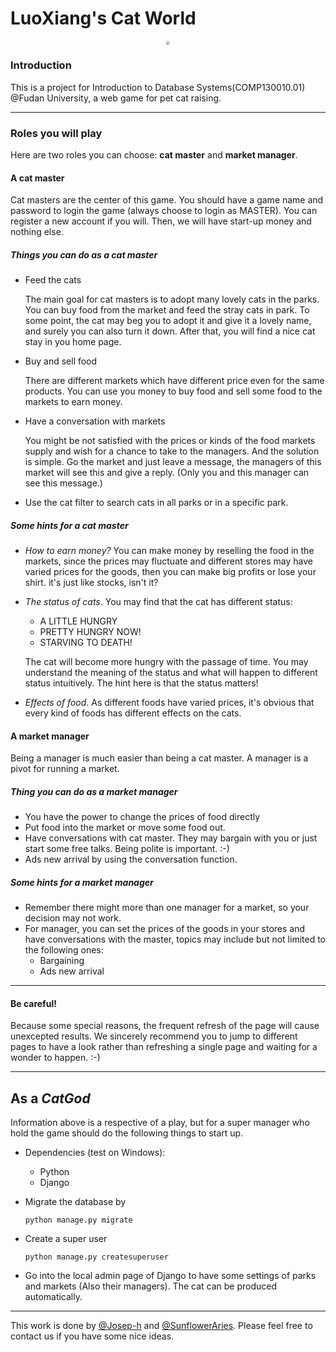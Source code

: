 
# LuoXiang's Cat World

<div align="center">
    <img src="README/logo.ico" style="zoom:40%">
</div>

### Introduction

This is a project for Introduction to Database Systems(COMP130010.01) @Fudan University, a web game for pet cat raising.

---

### Roles you will play

Here are two roles you can choose: **cat master** and **market manager**.

#### A cat master 

Cat masters are the center of this game. You should have a game name and password to login the game (always choose to login as MASTER). You can register a new account if you will. Then, we will have start-up money and nothing else. 

##### Things you can do as a cat master

- Feed the cats

  The main goal for cat masters is to adopt many lovely cats in the parks. You can buy food from the market and feed the stray cats in park. To some point, the cat may beg you to adopt it and give it a lovely name, and surely you can also turn it down. After that, you will find a nice cat stay in you home page. 

- Buy and sell food

  There are different markets which have different price even for the same products. You can use you money to buy food and sell some food to the markets to earn money.

- Have a conversation with markets

  You might be not satisfied with the prices or kinds of the food markets supply and wish for a chance to take to the managers. And the solution is simple. Go the market and just leave a message, the managers of this market will see this and give a reply.  (Only you and this manager can see this message.) 

- Use the cat filter to search cats in all parks or in a specific park.

##### Some hints for a cat master

- *How to earn money?* You can make money by reselling the food in the markets, since the prices may fluctuate and different stores may have varied prices for the goods,  then you can make big profits or lose your shirt. it's just like stocks, isn't it?

- *The status of cats*. You may find that the cat has different status: 

  - A LITTLE HUNGRY
  - PRETTY HUNGRY NOW!
  - STARVING TO DEATH!

  The cat will become more hungry with the passage of time. You may understand the meaning of the status and what will happen to different status intuitively. The hint here is that the status matters!

- *Effects of food*. As different foods have varied prices, it's obvious that every kind of foods has different effects on the cats. 


#### A market manager

Being a manager is much easier than being a cat master. A manager is a pivot for running a market.

##### Thing you can do as a market manager

- You have the power to change the prices of food directly
- Put food into the market or move some food out. 
- Have conversations with cat master. They may bargain with you or just start some free talks. Being polite is important. :-)
- Ads new arrival by using the conversation function.

##### Some hints for a market manager

- Remember there might more than one manager for a market, so your decision may not work. 
- For manager, you can set the prices of the goods in your stores and have conversations with the master, topics may include but not limited to the following ones:
  - Bargaining
  - Ads new arrival

---

#### Be careful!

Because some special reasons, the frequent refresh of the page will cause unexcepted results. We sincerely recommend you to jump to different pages to have a look rather than refreshing a single page and waiting for a wonder to happen. :-)

---

## As a *CatGod*

Information above is a respective of a play, but for a super manager who hold the game should do the following things to start up. 

- Dependencies (test on Windows):

  - Python
  - Django

- Migrate the database by 

  `python manage.py migrate`

- Create a super user

  `python manage.py createsuperuser`

- Go into the local admin page of Django to have some settings of parks and markets (Also their managers).  The cat can be produced automatically. 

---

This work is done by [@Josep-h](https://github.com/Josep-h) and [@SunflowerAries](https://github.com/SunflowerAries). Please feel free to contact us if you have some nice ideas. 